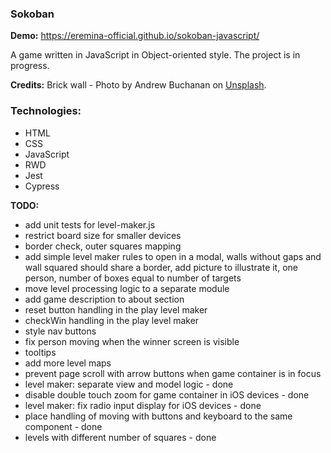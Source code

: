 ### Sokoban

**Demo:** https://eremina-official.github.io/sokoban-javascript/

A game written in JavaScript in Object-oriented style.
The project is in progress.

**Credits:**
Brick wall - Photo by Andrew Buchanan on [Unsplash](https://unsplash.com/photos/E5OEZWgFOtU).

### Technologies:
- HTML
- CSS
- JavaScript
- RWD
- Jest
- Cypress

**TODO:**
- add unit tests for level-maker.js
- restrict board size for smaller devices
- border check, outer squares mapping
- add simple level maker rules to open in a modal, walls without gaps and wall squared should share a border, add picture to illustrate it, one person, number of boxes equal to number of targets
- move level processing logic to a separate module
- add game description to about section 
- reset button handling in the play level maker
- checkWin handling in the play level maker
- style nav buttons
- fix person moving when the winner screen is visible
- tooltips
- add more level maps
- prevent page scroll with arrow buttons when game container is in focus
- level maker: separate view and model logic - done
- disable double touch zoom for game container in iOS devices - done
- level maker: fix radio input display for iOS devices - done
- place handling of moving with buttons and keyboard to the same component - done
- levels with different number of squares - done

